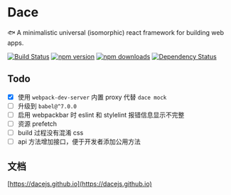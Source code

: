# Dace

🐟 A minimalistic universal (isomorphic) react framework for building web apps.

[![Build Status](https://travis-ci.com/dacejs/dace.svg?branch=master)](https://travis-ci.com/dacejs/dace)
[![npm version](https://img.shields.io/npm/v/dace.svg?style=flat-square)](https://www.npmjs.com/package/dace)
[![npm downloads](https://img.shields.io/npm/dm/dace.svg?style=flat-square)](https://www.npmjs.com/package/dace)
[![Dependency Status](https://david-dm.org/dacejs/dace.svg)](https://david-dm.org/dacejs/dace)

## Todo
- [x] 使用 `webpack-dev-server` 内置 proxy 代替 `dace mock`
- [ ] 升级到 `babel@^7.0.0`
- [ ] 启用 webpackbar 时 eslint 和 stylelint 报错信息显示不完整
- [ ] 资源 prefetch
- [ ] build 过程没有混淆 css
- [ ] api 方法增加接口，便于开发者添加公用方法
## 文档
[https://dacejs.github.io](https://dacejs.github.io)
